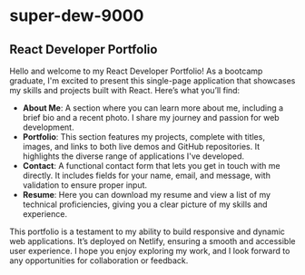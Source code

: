 # super-dew-9000

## React Developer Portfolio

Hello and welcome to my React Developer Portfolio! As a bootcamp graduate, I'm excited to present this single-page application that showcases my skills and projects built with React. Here’s what you’ll find:

- **About Me**: A section where you can learn more about me, including a brief bio and a recent photo. I share my journey and passion for web development.
- **Portfolio**: This section features my projects, complete with titles, images, and links to both live demos and GitHub repositories. It highlights the diverse range of applications I've developed.
- **Contact**: A functional contact form that lets you get in touch with me directly. It includes fields for your name, email, and message, with validation to ensure proper input.
- **Resume**: Here you can download my resume and view a list of my technical proficiencies, giving you a clear picture of my skills and experience.

This portfolio is a testament to my ability to build responsive and dynamic web applications. It’s deployed on Netlify, ensuring a smooth and accessible user experience. I hope you enjoy exploring my work, and I look forward to any opportunities for collaboration or feedback.